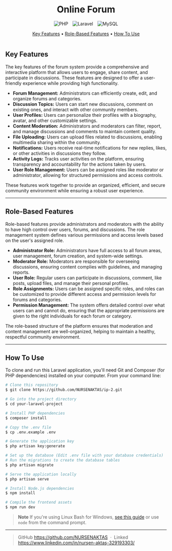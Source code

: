 
<h1 align="center">
  Online Forum
  <br>
</h1>
<div align="center">
  <span style="display: inline-block; margin-right: 10px;">
    <img src="https://img.shields.io/badge/PHP-777BB4?style=for-the-badge&logo=php&logoColor=white" alt="PHP">
  </span>
  <span style="display: inline-block; margin-right: 10px;">
    <img src="https://img.shields.io/badge/Laravel-FF2D20?style=for-the-badge&logo=laravel&logoColor=white" alt="Laravel">
  </span>
  <span style="display: inline-block;">
    <img src="https://img.shields.io/badge/MySQL-4479A1?style=for-the-badge&logo=mysql&logoColor=white" alt="MySQL">
  </span>
</div>


<p align="center">
  <a href="#key-features">Key Features</a> •
  <a href="#role-based-features">Role-Based Features</a> •
  <a href="#how-to-use">How To Use</a> 
</p>

<div align="center">
  <img src="" alt="">
</div>



<h2 id="key-features">Key Features</h2>

The key features of the forum system provide a comprehensive and interactive platform that allows users to engage, share content, and participate in discussions. These features are designed to offer a user-friendly experience while providing high functionality.

- **Forum Management:** Administrators can efficiently create, edit, and organize forums and categories.
- **Discussion Topics:** Users can start new discussions, comment on existing ones, and interact with other community members.
- **User Profiles:** Users can personalize their profiles with a biography, avatar, and other customizable settings.
- **Content Moderation:** Administrators and moderators can filter, report, and manage discussions and comments to maintain content quality.
- **File Uploading:** Users can upload files related to discussions, enabling multimedia sharing within the community.
- **Notifications:** Users receive real-time notifications for new replies, likes, or other activities in discussions they follow.
- **Activity Logs:** Tracks user activities on the platform, ensuring transparency and accountability for the actions taken by users.
- **User Role Management:** Users can be assigned roles like moderator or administrator, allowing for structured permissions and access controls.

These features work together to provide an organized, efficient, and secure community environment while ensuring a robust user experience.

---


<h2 id="role-based-features">Role-Based Features</h2>

Role-based features provide administrators and moderators with the ability to have high control over users, forums, and discussions. The role management system defines various permissions and access levels based on the user's assigned role.

- **Administrator Role:** Administrators have full access to all forum areas, user management, forum creation, and system-wide settings.
- **Moderator Role:** Moderators are responsible for overseeing discussions, ensuring content complies with guidelines, and managing reports.
- **User Role:** Regular users can participate in discussions, comment, like posts, upload files, and manage their personal profiles.
- **Role Assignments:** Users can be assigned specific roles, and roles can be customized to provide different access and permission levels for forums and categories.
- **Permission Management:** The system offers detailed control over what users can and cannot do, ensuring that the appropriate permissions are given to the right individuals for each forum or category.

The role-based structure of the platform ensures that moderation and content management are well-organized, helping to maintain a healthy, respectful community environment.

---

<h2 id="how-to-use">How To Use</h2>

To clone and run this Laravel application, you'll need Git and Composer (for PHP dependencies) installed on your computer. From your command line:

```bash
# Clone this repository
$ git clone https://github.com/NURSENAKTAS/ip-2.git

# Go into the project directory
$ cd your-laravel-project

# Install PHP dependencies
$ composer install

# Copy the .env file
$ cp .env.example .env

# Generate the application key
$ php artisan key:generate

# Set up the database (Edit .env file with your database credentials)
# Run the migrations to create the database tables
$ php artisan migrate

# Serve the application locally
$ php artisan serve

# Install Node.js dependencies
$ npm install

# Compile the frontend assets
$ npm run dev
```

> **Note**
> If you're using Linux Bash for Windows, [see this guide](https://www.howtogeek.com/261575/how-to-run-graphical-linux-desktop-applications-from-windows-10s-bash-shell/) or use `node` from the command prompt.


---


> GitHub https://github.com/NURSENAKTAS &nbsp;&middot;&nbsp;
> Linked https://www.linkedin.com/in/nurşen-aktaş-329193303/

